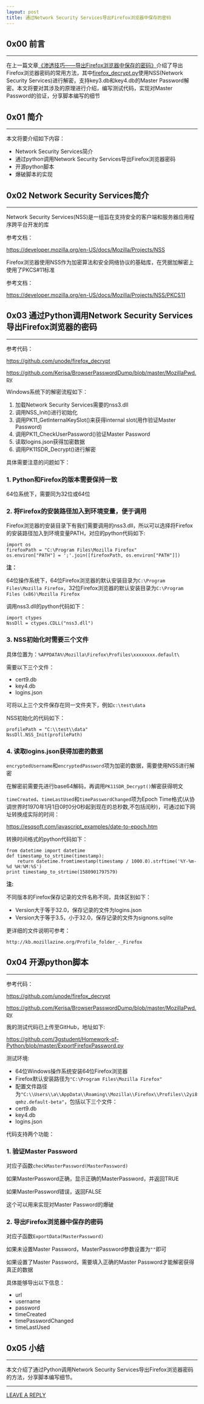 ```yaml
---
layout: post
title: 通过Network Security Services导出Firefox浏览器中保存的密码
---
```



## 0x00 前言
---

在上一篇文章[《渗透技巧——导出Firefox浏览器中保存的密码》](https://3gstudent.github.io/3gstudent.github.io/%E6%B8%97%E9%80%8F%E6%8A%80%E5%B7%A7-%E5%AF%BC%E5%87%BAFirefox%E6%B5%8F%E8%A7%88%E5%99%A8%E4%B8%AD%E4%BF%9D%E5%AD%98%E7%9A%84%E5%AF%86%E7%A0%81/)介绍了导出Firefox浏览器密码的常用方法，其中[firefox_decrypt.py](https://github.com/unode/firefox_decrypt)使用NSS(Network Security Services)进行解密，支持key3.db和key4.db的Master Password解密。本文将要对其涉及的原理进行介绍，编写测试代码，实现对Master Password的验证，分享脚本编写的细节

## 0x01 简介
---

本文将要介绍如下内容：

- Network Security Services简介
- 通过python调用Network Security Services导出Firefox浏览器密码
- 开源python脚本
- 爆破脚本的实现

## 0x02 Network Security Services简介
---

Network Security Services(NSS)是一组旨在支持安全的客户端和服务器应用程序跨平台开发的库

参考文档：

https://developer.mozilla.org/en-US/docs/Mozilla/Projects/NSS

Firefox浏览器使用NSS作为加密算法和安全网络协议的基础库，在凭据加解密上使用了PKCS#11标准

参考文档：

https://developer.mozilla.org/en-US/docs/Mozilla/Projects/NSS/PKCS11

## 0x03 通过Python调用Network Security Services导出Firefox浏览器的密码
---

参考代码：

https://github.com/unode/firefox_decrypt

https://github.com/Kerisa/BrowserPasswordDump/blob/master/MozillaPwd.py

Windows系统下的解密流程如下：

1. 加载Network Security Services需要的nss3.dll
2. 调用NSS_Init()进行初始化
3. 调用PK11_GetInternalKeySlot()来获得internal slot(用作验证Master Password)
4. 调用PK11_CheckUserPassword()验证Master Password
5. 读取logins.json获得加密数据
6. 调用PK11SDR_Decrypt()进行解密


具体需要注意的问题如下：

### 1. Python和Firefox的版本需要保持一致

64位系统下，需要同为32位或64位

### 2. 将Firefox的安装路径加入到环境变量，便于调用

Firefox浏览器的安装目录下有我们需要调用的nss3.dll，所以可以选择将Firefox的安装路径加入到环境变量PATH，对应的python代码如下:

```
import os
firefoxPath = "C:\Program Files\Mozilla Firefox"
os.environ["PATH"] = ';'.join([firefoxPath, os.environ["PATH"]])
```

**注：**

64位操作系统下，64位Firefox浏览器的默认安装目录为`C:\Program Files\Mozilla Firefox`，32位Firefox浏览器的默认安装目录为`C:\Program Files (x86)\Mozilla Firefox`

调用nss3.dll的python代码如下：

```
import ctypes
NssDll = ctypes.CDLL("nss3.dll")
```

### 3. NSS初始化时需要三个文件

具体位置为：`%APPDATA%\Mozilla\Firefox\Profiles\xxxxxxxx.default\`

需要以下三个文件：

- cert9.db
- key4.db
- logins.json

可将以上三个文件保存在同一文件夹下，例如`c:\test\data`

NSS初始化的代码如下：

```
profilePath = "C:\\test\\data"
NssDll.NSS_Init(profilePath)
```

### 4. 读取logins.json获得加密的数据

`encryptedUsername`和`encryptedPassword`项为加密的数据，需要使用NSS进行解密

在解密前需要先进行base64解码，再调用`PK11SDR_Decrypt()`解密获得明文

`timeCreated`、`timeLastUsed`和`timePasswordChanged`项为Epoch Time格式(从协调世界时1970年1月1日0时0分0秒起到现在的总秒数,不包括闰秒)，可通过如下网址转换成实际的时间：

https://esqsoft.com/javascript_examples/date-to-epoch.htm

转换时间格式的python代码如下：

```
from datetime import datetime
def timestamp_to_strtime(timestamp):
	return datetime.fromtimestamp(timestamp / 1000.0).strftime('%Y-%m-%d %H:%M:%S')
print timestamp_to_strtime(1580901797579) 
```

**注:**

不同版本的Firefox保存记录的文件名称不同，具体区别如下：

- Version大于等于32.0，保存记录的文件为logins.json
- Version大于等于3.5，小于32.0，保存记录的文件为signons.sqlite

更详细的文件说明可参考：

```
http://kb.mozillazine.org/Profile_folder_-_Firefox
```

## 0x04 开源python脚本
---

参考代码：

https://github.com/unode/firefox_decrypt

https://github.com/Kerisa/BrowserPasswordDump/blob/master/MozillaPwd.py

我的测试代码已上传至GitHub，地址如下:

https://github.com/3gstudent/Homework-of-Python/blob/master/ExportFirefoxPassword.py

测试环境:

- 64位Windows操作系统安装64位Firefox浏览器
- Firefox默认安装路径为`"C:\Program Files\Mozilla Firefox"`
- 配置文件路径为`"C:\\Users\\a\\AppData\\Roaming\\Mozilla\\Firefox\\Profiles\\2yi8qmhz.default-beta"`，包括以下三个文件：
 - cert9.db
 - key4.db
 - logins.json

代码支持两个功能：

### 1. 验证Master Password

对应子函数`checkMasterPassword(MasterPassword)`

如果MasterPassword正确，显示正确的MasterPassword，并返回TRUE

如果MasterPassword错误，返回FALSE

这个可以用来实现对Master Password的爆破

### 2. 导出Firefox浏览器中保存的密码

对应子函数`ExportData(MasterPassword)`

如果未设置Master Password，MasterPassword参数设置为`""`即可

如果设置了Master Password，需要填入正确的Master Password才能解密获得真正的数据

具体能够导出以下信息：

- url
- username
- password
- timeCreated
- timePasswordChanged
- timeLastUsed

## 0x05 小结
---

本文介绍了通过Python调用Network Security Services导出Firefox浏览器密码的方法，分享脚本编写细节。


---


[LEAVE A REPLY](https://github.com/3gstudent/feedback/issues/new)











